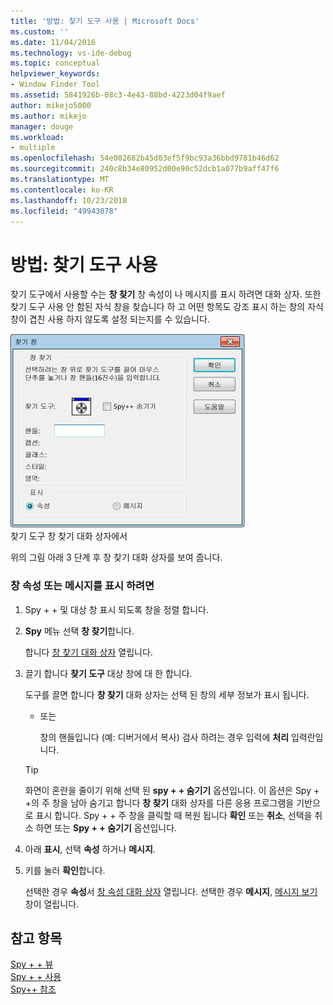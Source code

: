 ```yaml
---
title: '방법: 찾기 도구 사용 | Microsoft Docs'
ms.custom: ''
ms.date: 11/04/2016
ms.technology: vs-ide-debug
ms.topic: conceptual
helpviewer_keywords:
- Window Finder Tool
ms.assetid: 5841926b-08c3-4e43-88bd-4223d04f9aef
author: mikejo5000
ms.author: mikejo
manager: douge
ms.workload:
- multiple
ms.openlocfilehash: 54e002682b45d03ef5f9bc93a36bbd9781b46d62
ms.sourcegitcommit: 240c8b34e80952d00e90c52dcb1a077b9aff47f6
ms.translationtype: MT
ms.contentlocale: ko-KR
ms.lasthandoff: 10/23/2018
ms.locfileid: "49943078"
---
```

# <a name="how-to-use-the-finder-tool"></a>방법: 찾기 도구 사용
찾기 도구에서 사용할 수는 **창 찾기** 창 속성이 나 메시지를 표시 하려면 대화 상자. 또한 찾기 도구 사용 안 함된 자식 창을 찾습니다 하 고 어떤 항목도 강조 표시 하는 창의 자식 창이 겹친 사용 하지 않도록 설정 되는지를 수 있습니다.  
  
 ![Spy&#43; &#43; 창 찾기 대화 상자](../debugger/media/icon_spy--_find.png "Icon_Spy + + 찾기 (_f)")  
찾기 도구 창 찾기 대화 상자에서  
  
 위의 그림 아래 3 단계 후 창 찾기 대화 상자를 보여 줍니다.  
  
### <a name="to-display-window-properties-or-messages"></a>창 속성 또는 메시지를 표시 하려면  
  
1. Spy + + 및 대상 창 표시 되도록 창을 정렬 합니다.  
  
2. **Spy** 메뉴 선택 **창 찾기**합니다.  
  
    합니다 [창 찾기 대화 상자](../debugger/find-window-dialog-box.md) 열립니다.  
  
3. 끌기 합니다 **찾기 도구** 대상 창에 대 한 합니다.  
  
    도구를 끌면 합니다 **창 찾기** 대화 상자는 선택 된 창의 세부 정보가 표시 됩니다.  
  
   - 또는  
  
     창의 핸들입니다 (예: 디버거에서 복사) 검사 하려는 경우 입력에 **처리** 입력란입니다.  
  
   > [!TIP]
   >  화면이 혼란을 줄이기 위해 선택 된 **spy + + 숨기기** 옵션입니다. 이 옵션은 Spy + +의 주 창을 남아 숨기고 합니다 **창 찾기** 대화 상자를 다른 응용 프로그램을 기반으로 표시 합니다. Spy + + 주 창을 클릭할 때 복원 됩니다 **확인** 또는 **취소**, 선택을 취소 하면 또는 **Spy + + 숨기기** 옵션입니다.  
  
4. 아래 **표시**, 선택 **속성** 하거나 **메시지**.  
  
5. 키를 눌러 **확인**합니다.  
  
    선택한 경우 **속성**서 [창 속성 대화 상자](../debugger/window-properties-dialog-box.md) 열립니다. 선택한 경우 **메시지**, [메시지 보기](../debugger/messages-view.md) 창이 열립니다.  
  
## <a name="see-also"></a>참고 항목  
 [Spy + + 뷰](../debugger/spy-increment-views.md)   
 [Spy + + 사용](../debugger/using-spy-increment.md)   
 [Spy++ 참조](../debugger/spy-increment-reference.md)